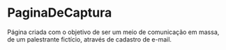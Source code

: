 # PaginaDeCaptura
Página criada com o objetivo de ser um meio de comunicação em massa, de um palestrante fictício, através de cadastro de e-mail.
